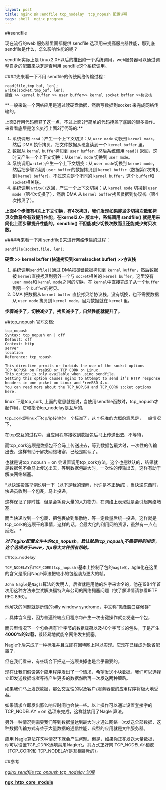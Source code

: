 ```yaml
---
layout: post
title: nginx 的 sendfile tcp_nodelay  tcp_nopush 配置详解
tags: shell  nginx program
---
```


##sendfile

现在流行的web 服务器里面都提供 sendfile 选项用来提高服务器性能，那到底 sendfile是什么，怎么影响性能的呢？

sendfile实际上是 Linux2.0+以后的推出的一个系统调用，web服务器可以通过调整自身的配置来决定是否利用 sendfile这个系统调用。

####先来看一下不用 sendfile的传统网络传输过程：

```
read(file,tmp_buf, len);
write(socket,tmp_buf, len);
硬盘 >> kernel buffer >> user buffer>> kernel socket buffer >>协议栈
```

**一般来说一个网络应用是通过读硬盘数据，然后写数据到socket 来完成网络传输的。

上面2行用代码解释了这一点，不过上面2行简单的代码掩盖了底层的很多操作。来看看底层是怎么执行上面2行代码的:**

1. 系统调用 `read()`产生一个上下文切换：从 `user mode` 切换到 `kernel mode`，然后 DMA 执行拷贝，把文件数据从硬盘读到一个 `kernel buffer` 里。
2. 数据从 `kernel buffer`拷贝到 `user buffer`，然后系统调用 `read()` 返回，这时又产生一个上下文切换：从`kernel mode` 切换到 `user mode`。
3. 系统调用`write()`产生一个上下文切换：从 `user mode`切换到 `kernel mode`，然后把步骤2读到 `user buffer`的数据拷贝到 `kernel buffer`（数据第2次拷贝到 `kernel buffer`），不过这次是个不同的 `kernel buffer`，这个 `buffer`和 `socket`相关联。
4. 系统调用 `write()`返回，产生一个上下文切换：从 `kernel mode` 切换到 `user mode`（第4次切换了），然后 DMA 从 `kernel buffer`拷贝数据到协议栈（第4次拷贝了）。

**上面4个步骤有4次上下文切换，有4次拷贝，我们发现如果能减少切换次数和拷贝次数将会有效提升性能。在kernel2.0+ 版本中，系统调用 sendfile() 就是用来简化上面步骤提升性能的。sendfile() 不但能减少切换次数而且还能减少拷贝次数。**

####再来看一下用 sendfile()来进行网络传输的过程：

```
sendfile(socket,file, len);
```

**硬盘 >> kernel buffer (快速拷贝到kernelsocket buffer) >>协议栈**
1. 系统调用`sendfile()`通过 DMA把硬盘数据拷贝到 `kernel buffer`，然后数据被 `kernel`直接拷贝到另外一个与 `socket`相关的 `kernel buffer`。这里没有 `user mode`和 `kernel mode`之间的切换，在 `kernel`中直接完成了从一个`buffer`到另一个 `buffer`的拷贝。
2. DMA 把数据从 `kernel buffer` 直接拷贝给协议栈，没有切换，也不需要数据从 `user mode` 拷贝到 `kernel mode`，因为数据就在 `kernel` 里。


**步骤减少了，切换减少了，拷贝减少了，自然性能就提升了。**
 
##tcp_nopush
官方文档:

```
tcp_nopush
Syntax: tcp_nopush on | off
Default: off
Context: http
server
location
Reference: tcp_nopush
 
This directive permits or forbids the use of the socket options TCP_NOPUSH on FreeBSD or TCP_CORK on Linux. 
This option is only available when using sendfile.
Setting this option causes nginx to attempt to send it’s HTTP response headers in one packet on Linux and FreeBSD 4.x.
You can read more about the TCP_NOPUSH and TCP_CORK socket options here.
```
 
linux 下是tcp_cork, 上面的意思就是说，当使用sendfile函数时，tcp_nopush才起作用，它和指令tcp_nodelay是互斥的。

tcp_cork是linux下tcp/ip传输的一个标准了，这个标准的大概的意思是，一般情况下，

在tcp交互的过程中，当应用程序接收到数据包后马上传送出去，不等待，

而tcp_cork选项是数据包不会马上传送出去，等到数据包最大时，一次性的传输出去，这样有助于解决网络堵塞，已经是默认了。

也就是说tcp_nopush = on 会设置调用tcp_cork方法，这个也是默认的，结果就是数据包不会马上传送出去，等到数据包最大时，一次性的传输出去，这样有助于解决网络堵塞。

*以快递投递举例说明一下（以下是我的理解，也许是不正确的），当快递东西时，快递员收到一个包裹，马上投递，

这样保证了即时性，但是会耗费大量的人力物力，在网络上表现就是会引起网络堵塞.

而当快递收到一个包裹，把包裹放到集散地，等一定数量后统一投递，这样就是tcp_cork的选项干的事情，这样的话，会最大化的利用网络资源，虽然有一点点延迟。
*

***对于nginx配置文件中的tcp_nopush，默认就是tcp_nopush,不需要特别指定，这个选项对于www，ftp等大文件很有帮助。***
 
##tcp_nodelay

`TCP_NODELAY`和`TCP_CORK(tcp_nopush)`基本上控制了包的`nagle化`，agle化在这里的含义是采用Nagle算法把较小的包组装为更大的帧。

`John Nagle`是`Nagle`算法的发明人，后者就是用他的名字来命名的，他在1984年首次用这种方法来尝试解决福特汽车公司的网络拥塞问题（欲了解详情请参看IETF RFC 896）。

他解决的问题就是所谓的silly window syndrome，中文称“愚蠢窗口症候群”

，具体含义是，因为普遍终端应用程序每产生一次击键操作就会发送一个包，

而典型情况下一个包会拥有1个字节的数据载荷以及40个字节长的包头，于是产生**4000%的过载**，很轻易地就能令网络发生拥塞。

 Nagle化后来成了一种标准并且立即在因特网上得以实现。它现在已经成为缺省配置了.

但在我们看来，有些场合下把这一选项关掉也是合乎需要的。

现在让我们假设某个应用程序发出了一个请求，希望发送小块数据。我们可以选择立即发送数据或者等待产生更多的数据然后再一次发送两种策略。

如果我们马上发送数据，那么交互性的以及客户/服务器型的应用程序将极大地受益。

如果请求立即发出那么响应时间也会快一些。以上操作可以通过设置套接字的TCP_NODELAY = on 选项来完成，这样就禁用了Nagle 算法。 

另外一种情况则需要我们等到数据量达到最大时才通过网络一次发送全部数据，这种数据传输方式有益于大量数据的通信性能，典型的应用就是文件服务器。

应用 Nagle算法在这种情况下就会产生问题。但是，如果你正在发送大量数据，你可以设置TCP_CORK选项禁用Nagle化，其方式正好同 TCP_NODELAY相反（TCP_CORK和 TCP_NODELAY是互相排斥的）。 


##参考

[*nginx sendfile tcp_onpush tcp_nodelay 详解*](http://www.2cto.com/os/201306/222745.html)

[**ngx_http_core_module**](http://nginx.org/en/docs/http/ngx_http_core_module.html)

